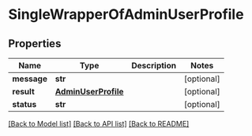 # SingleWrapperOfAdminUserProfile

## Properties
Name | Type | Description | Notes
------------ | ------------- | ------------- | -------------
**message** | **str** |  | [optional] 
**result** | [**AdminUserProfile**](AdminUserProfile.md) |  | [optional] 
**status** | **str** |  | [optional] 

[[Back to Model list]](../README.md#documentation-for-models) [[Back to API list]](../README.md#documentation-for-api-endpoints) [[Back to README]](../README.md)

